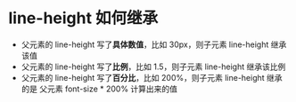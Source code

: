 # line-height 如何继承

- 父元素的 line-height 写了**具体数值**，比如 30px，则子元素 line-height 继承该值
- 父元素的 line-height 写了**比例**，比如 1.5，则子元素 line-height 继承该比例
- 父元素的 line-height 写了**百分比**，比如 200%，则子元素 line-height 继承的是 父元素 font-size \* 200% 计算出来的值
